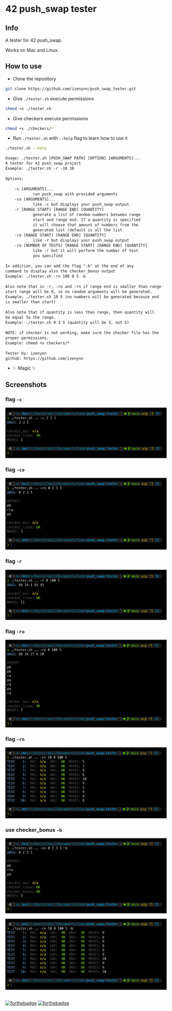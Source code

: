 # 42 push_swap tester

## Info

A tester for 42 push_swap.

Works on Mac and Linux.

## How to use

- Clone the repository

```sh
git clone https://github.com/izenynn/push_swap_tester.git
```

- Give `./tester.sh` execute permissions

```sh
chmod +x ./tester.sh
```

- Give checkers execute permissions

```sh
chmod +x ./checkers/*
```

- Run `./tester.sh` with `--help` flag to learn how to use it

```sh
./tester.sh --help
```

```
Usage: ./tester.sh [PUSH_SWAP PATH] [OPTION] [ARGUMENTS]...
A tester for 42 push_swap project
Example: ./tester.sh -r -10 10

Options:

    -c [ARGUMENTS]...
            run push_swap with provided arguments
    -co [ARGUMENTS]...
            like -c but displays your push_swap output
    -r [RANGE START] [RANGE END] [QUANTITY]
            generate a list of random numbers between range
            start and range end. If a quantity is specified
            it will choose that amount of numbers from the
            generated list (default is all the list
    -ro [RANGE START] [RANGE END] [QUANTITY]
            like -r but displays your push_swap output
    -rn [NUMBER OF TESTS] [RANGE START] [RANGE END] [QUANTITY]
            like -r but it will perform the number of test
            you specified

In addition, you can add the flag "-b" at the end of any
command to display also the checker_bonus output
Example: ./tester.sh -rn 100 0 5 -b

Also note that in -r, -ro and -rn if range end is smaller than range
start range will be 0, so no random arguments will be generated.
Example: ./tester.sh 10 5 (no numbers will be generated becouse end
is smaller than start)

Also note that if quantity is less than range, then quantity will
be equal to the range.
Example: ./tester.sh 0 3 5 (quantity will be 3, not 5)

NOTE: if checker is not working, make sure the checker file has the
proper permissions.
Example: chmod +x checkers/*

Tester by: izenynn
github: https://github.com/izenynn
```

- ✨ Magic ✨

## Screenshots

### flag `-c`

![screenshot c flag](screenshots/flag_c.png)

### flag `-co`

![screenshot co flag](screenshots/flag_co.png)

### flag `-r`

![screenshot r flag](screenshots/flag_r.png)

### flag `-ro`

![screenshot ro flag](screenshots/flag_ro.png)

### flag `-rn`

![screenshot rn flag](screenshots/flag_rn.png)

### use checker_bonus `-b`

![screenshot checker bonus](screenshots/chk_bns_1.png)

![screenshot checker bonus](screenshots/chk_bns_2.png)

##

[![forthebadge](https://forthebadge.com/images/badges/made-with-crayons.svg)](https://forthebadge.com)
[![forthebadge](https://forthebadge.com/images/badges/built-with-love.svg)](https://forthebadge.com)
